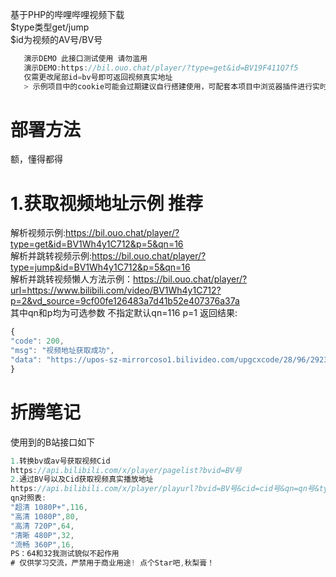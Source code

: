 基于PHP的哔哩哔哩视频下载<br>
$type类型get/jump<br>
$id为视频的AV号/BV号<br>

```javascript
   演示DEMO 此接口测试使用 请勿滥用
   演示DEMO:https://bil.ouo.chat/player/?type=get&id=BV19F411Q7f5
   仅需更改尾部id=bv号即可返回视频真实地址
   > 示例项目中的cookie可能会过期建议自行搭建使用，可配套本项目中浏览器插件进行实时更新浏览器拓展开发模式加载解压缩的扩展 需要进入background.js修改为自己的服务器地址
```


# 部署方法
> 
额，懂得都得


# 1.获取视频地址示例 推荐
>  
解析视频示例:https://bil.ouo.chat/player/?type=get&id=BV1Wh4y1C712&p=5&qn=16<br>
解析并跳转视频示例:https://bil.ouo.chat/player/?type=jump&id=BV1Wh4y1C712&p=5&qn=16<br>
解析并跳转视频懒人方法示例：https://bil.ouo.chat/player/?url=https://www.bilibili.com/video/BV1Wh4y1C712?p=2&vd_source=9cf00fe126483a7d41b52e407376a37a<br>
其中qn和p均为可选参数 不指定默认qn=116 p=1
返回结果:<br>

```javascript
{
"code": 200,
"msg": "视频地址获取成功",
"data": "https://upos-sz-mirrorcoso1.bilivideo.com/upgcxcode/28/96/292329628/292329628_nb2-1-32.flv?e=ig8euxZM2rNcNbNM7WdVhoMg7wUVhwdEto8g5X10ugNcXBlqNxHxNEVE5XREto8KqJZHUa6m5J0SqE85tZvEuENvNo8g2ENvNo8i8o859r1qXg8xNEVE5XREto8GuFGv2U7SuxI72X6fTr859r1qXg8gNEVE5XREto8z5JZC2X2gkX5L5F1eTX1jkXlsTXHeux_f2o859IB_&uipk=5&nbs=1&deadline=1614334765&gen=playurlv2&os=coso1bv&oi=3729533076&trid=f08874a409264862a24795c07d0a5cccu&platform=pc&upsig=b2ab93c04ef89db92a4fec2103cf787e&uparams=e,uipk,nbs,deadline,gen,os,oi,trid,platform&mid=0&orderid=0,3&agrr=1&logo=80000000"
}
```

# 折腾笔记

使用到的B站接口如下<br>

```javascript
1.转换bv或av号获取视频Cid
https://api.bilibili.com/x/player/pagelist?bvid=BV号
2.通过BV号以及Cid获取视频真实播放地址
https://api.bilibili.com/x/player/playurl?bvid=BV号&cid=cid号&qn=qn号&type=&otype=json&platform=html5&high_quality=1
qn对照表:
"超清 1080P+",116,
"高清 1080P",80,
"高清 720P",64,
"清晰 480P",32,
"流畅 360P",16,
PS：64和32我测试貌似不起作用
# 仅供学习交流，严禁用于商业用途! 点个Star吧,秋梨膏！

